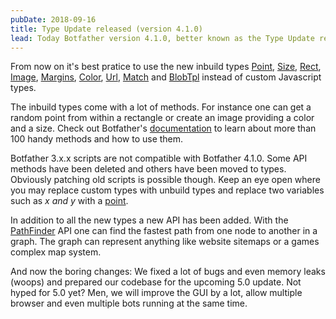 ```yaml
---
pubDate: 2018-09-16
title: Type Update released (version 4.1.0)
lead: Today Botfather version 4.1.0, better known as the Type Update released. 9 different types have been added to botfahters script engine and the APIs methods have been updated to take some of them as parameters.
---
```


From now on it's best pratice to use the new inbuild types [Point](/docs/apiref/point), [Size](/docs/apiref/size), [Rect](/docs/apiref/rect), [Image](/docs/apiref/image), [Margins](/docs/apiref/margins), [Color](/docs/apiref/color), [Url](/docs/apiref/url), [Match](/docs/apiref/match) and [BlobTpl](/docs/apiref/blobtpl) instead of custom Javascript types.

The inbuild types come with a lot of methods. For instance one can get a random point from within a rectangle or create an image providing a color and a size.
Check out Botfather's [documentation](/docs/) to learn about more than 100 handy methods and how to use them.

Botfather 3.x.x scripts are not compatible with Botfather 4.1.0. Some API methods have been deleted and others have been moved to types.
Obviously patching old scripts is possible though. Keep an eye open where you may replace custom types with unbuild types and replace two variables such as _x and y_ with a [point](/docs/apiref/point/).

In addition to all the new types a new API has been added. With the [PathFinder](/docs/apiref/pathfinder-api) API one can find the fastest path from one node to another in a graph.
The graph can represent anything like website sitemaps or a games complex map system.

And now the boring changes: We fixed a lot of bugs and even memory leaks (woops) and prepared our codebase for the upcoming 5.0 update.
Not hyped for 5.0 yet? Men, we will improve the GUI by a lot, allow multiple browser and even multiple bots running at the same time.
